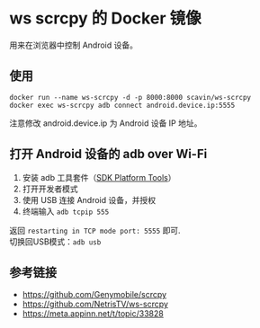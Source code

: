 # ws scrcpy 的 Docker 镜像

用来在浏览器中控制 Android 设备。

## 使用

```
docker run --name ws-scrcpy -d -p 8000:8000 scavin/ws-scrcpy
docker exec ws-scrcpy adb connect android.device.ip:5555
```

注意修改 android.device.ip 为 Android 设备 IP 地址。

## 打开 Android 设备的 adb over Wi-Fi

1. 安装 adb 工具套件（[SDK Platform Tools](https://developer.android.com/studio/releases/platform-tools)）
2. 打开开发者模式
3. 使用 USB 连接 Android 设备，并授权
4. 终端输入 `adb tcpip 555`

返回 `restarting in TCP mode port: 5555` 即可.  
切换回USB模式：`adb usb`

## 参考链接

* https://github.com/Genymobile/scrcpy
* https://github.com/NetrisTV/ws-scrcpy
* https://meta.appinn.net/t/topic/33828
